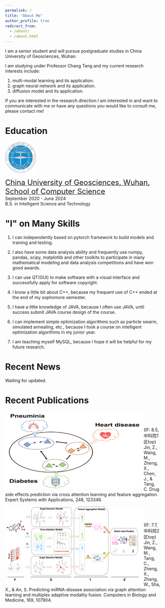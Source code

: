 ```yaml
---
permalink: /
title: "About Me"
author_profile: true
redirect_from: 
  - /about/
  - /about.html
---
```


I am a senior student and will pursue postgraduate studies in China University of Geosciences, Wuhan. 

I am studying under Professor Chang Tang and my current research interests include:
1. multi-modal learning and its application.
2. graph neural network and its application.
3. diffusion model and its application.

If you are interested in the research direction I am interested in and want to communicate with me or have any questions you would like to consult me, please contact me!

Education
======
<img src="/images/cug.png" width="100" height="100">

[<font size=5>China University of Geosciences, Wuhan, School of Computer Science</font>](https://cs.cug.edu.cn/)<br />
September 2020 - June 2024<br />
B.S. in Intelligent Science and Technology

"I" on Many Skills
======
1. I can independently based on pytorch framework to build models and training and testing.
   
2. I also have some data analysis ability and frequently use numpy, pandas, scipy, matplotlib and other toolkits to participate in many mathematical modeling and data analysis competitions and have won good awards.

3. I can use QT(GUI) to make software with a visual interface and successfully apply for software copyright.

4. I know a little bit about C++, because my frequent use of C++ ended at the end of my sophomore semester.

5. I have a little knowledge of JAVA, because I often use JAVA, until success submit JAVA course design of the course.

6. I can implement simple optimization algorithms such as particle swarm, simulated annealing, etc., because I took a course on intelligent optimization algorithms in my junior year.
   
7. I am teaching myself MySQL, because I hope it will be helpful for my future research.

Recent News
======
Waiting for updated.

Recent Publications
======
<img align="left" src="/images/article_2.png" width="450" height="250"> <br /> <br /> <br /> (IF: 8.5, 中科院1区top) Jin, Z., Wang, M., Zheng, X., Chen, J., & Tang, C. Drug side effects prediction via cross attention learning and feature aggregation. Expert Systems with Applications, 248, 123346.

<img align="left" src="/images/article_1.png" width="450" height="250"> <br /> <br /> <br /> (IF: 7.7, 中科院2区top) Jin, Z., Wang, M., Tang, C., Zheng, X., Zhang, W., Sha, X., & An, S. Predicting miRNA-disease association via graph attention learning and multiplex adaptive modality fusion. Computers in Biology and Medicine, 169, 107904.
